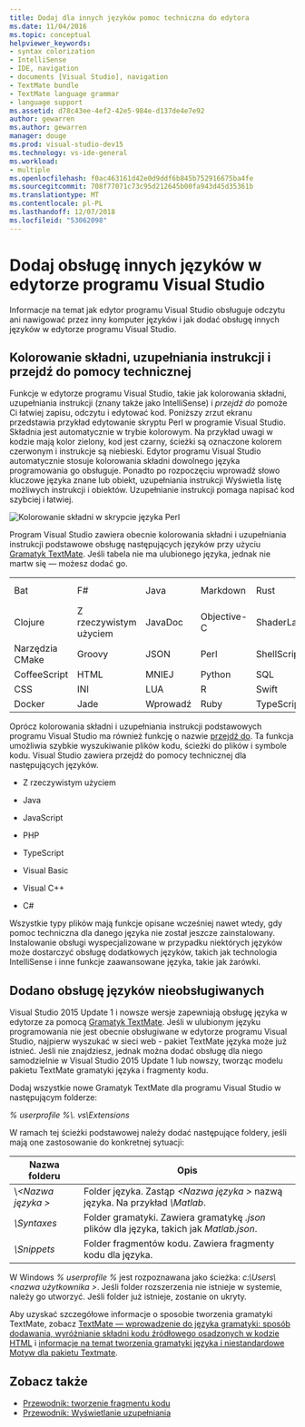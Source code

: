 ```yaml
---
title: Dodaj dla innych języków pomoc techniczna do edytora
ms.date: 11/04/2016
ms.topic: conceptual
helpviewer_keywords:
- syntax colorization
- IntelliSense
- IDE, navigation
- documents [Visual Studio], navigation
- TextMate bundle
- TextMate language grammar
- language support
ms.assetid: d78c43ee-4ef2-42e5-984e-d137de4e7e92
author: gewarren
ms.author: gewarren
manager: douge
ms.prod: visual-studio-dev15
ms.technology: vs-ide-general
ms.workload:
- multiple
ms.openlocfilehash: f0ac463161d42e0d9ddf6b845b752916675ba4fe
ms.sourcegitcommit: 708f77071c73c95d212645b00fa943d45d35361b
ms.translationtype: MT
ms.contentlocale: pl-PL
ms.lasthandoff: 12/07/2018
ms.locfileid: "53062098"
---
```

# <a name="add-visual-studio-editor-support-for-other-languages"></a>Dodaj obsługę innych języków w edytorze programu Visual Studio

Informacje na temat jak edytor programu Visual Studio obsługuje odczytu ani nawigować przez inny komputer języków i jak dodać obsługę innych języków w edytorze programu Visual Studio.

## <a name="syntax-colorization-statement-completion-and-navigate-to-support"></a>Kolorowanie składni, uzupełniania instrukcji i przejdź do pomocy technicznej

Funkcje w edytorze programu Visual Studio, takie jak kolorowania składni, uzupełniania instrukcji (znany także jako IntelliSense) i _przejdź do_ pomoże Ci łatwiej zapisu, odczytu i edytować kod. Poniższy zrzut ekranu przedstawia przykład edytowanie skryptu Perl w programie Visual Studio. Składnia jest automatycznie w trybie kolorowym. Na przykład uwagi w kodzie mają kolor zielony, kod jest czarny, ścieżki są oznaczone kolorem czerwonym i instrukcje są niebieski. Edytor programu Visual Studio automatycznie stosuje kolorowania składni dowolnego języka programowania go obsługuje. Ponadto po rozpoczęciu wprowadź słowo kluczowe języka znane lub obiekt, uzupełniania instrukcji Wyświetla listę możliwych instrukcji i obiektów. Uzupełnianie instrukcji pomaga napisać kod szybciej i łatwiej.

![Kolorowanie składni w skrypcie języka Perl](../ide/media/vside_perledit.png)

Program Visual Studio zawiera obecnie kolorowania składni i uzupełniania instrukcji podstawowe obsługę następujących języków przy użyciu [Gramatyk TextMate](https://manual.macromates.com/en/language_grammars). Jeśli tabela nie ma ulubionego języka, jednak nie martw się — możesz dodać go.

|||||||
|-|-|-|-|-|-|
|Bat|F#|Java|Markdown|Rust|Visual Basic|
|Clojure|Z rzeczywistym użyciem|JavaDoc|Objective-C|ShaderLab|C#|
|Narzędzia CMake|Groovy|JSON|Perl|ShellScript|Visual C++|
|CoffeeScript|HTML|MNIEJ|Python|SQL|VBNet|
|CSS|INI|LUA|R|Swift|XML|
|Docker|Jade|Wprowadź|Ruby|TypeScript|YAML|

Oprócz kolorowania składni i uzupełniania instrukcji podstawowych programu Visual Studio ma również funkcję o nazwie [przejdź do](https://blogs.msdn.microsoft.com/benwilli/2015/04/09/visual-studio-tip-3-use-navigate-to/). Ta funkcja umożliwia szybkie wyszukiwanie plików kodu, ścieżki do plików i symbole kodu. Visual Studio zawiera przejdź do pomocy technicznej dla następujących języków.

-   Z rzeczywistym użyciem

-   Java

-   JavaScript

-   PHP

-   TypeScript

-   Visual Basic

-   Visual C++

-   C#

Wszystkie typy plików mają funkcje opisane wcześniej nawet wtedy, gdy pomoc techniczna dla danego języka nie został jeszcze zainstalowany. Instalowanie obsługi wyspecjalizowane w przypadku niektórych języków może dostarczyć obsługę dodatkowych języków, takich jak technologia IntelliSense i inne funkcje zaawansowane języka, takie jak żarówki.

## <a name="add-support-for-non-supported-languages"></a>Dodano obsługę języków nieobsługiwanych

Visual Studio 2015 Update 1 i nowsze wersje zapewniają obsługę języka w edytorze za pomocą [Gramatyk TextMate](https://manual.macromates.com/en/language_grammars). Jeśli w ulubionym języku programowania nie jest obecnie obsługiwane w edytorze programu Visual Studio, najpierw wyszukać w sieci web - pakiet TextMate języka może już istnieć. Jeśli nie znajdziesz, jednak można dodać obsługę dla niego samodzielnie w Visual Studio 2015 Update 1 lub nowszy, tworząc modelu pakietu TextMate gramatyki języka i fragmenty kodu.

Dodaj wszystkie nowe Gramatyk TextMate dla programu Visual Studio w następującym folderze:

*% userprofile %\\. vs\Extensions*

W ramach tej ścieżki podstawowej należy dodać następujące foldery, jeśli mają one zastosowanie do konkretnej sytuacji:

|Nazwa folderu|Opis|
|-----------------|-----------------|
|\\*\<Nazwa języka >*|Folder języka. Zastąp  *\<Nazwa języka >* nazwą języka. Na przykład *\Matlab*.|
|*\Syntaxes*|Folder gramatyki. Zawiera gramatykę *.json* plików dla języka, takich jak *Matlab.json*.|
|*\Snippets*|Folder fragmentów kodu. Zawiera fragmenty kodu dla języka.|

W Windows *% userprofile %* jest rozpoznawana jako ścieżka: *c:\Users\\\<nazwa użytkownika >*. Jeśli folder rozszerzenia nie istnieje w systemie, należy go utworzyć. Jeśli folder już istnieje, zostanie on ukryty.

Aby uzyskać szczegółowe informacje o sposobie tworzenia gramatyki TextMate, zobacz [TextMate — wprowadzenie do języka gramatyki: sposób dodawania, wyróżnianie składni kodu źródłowego osadzonych w kodzie HTML](https://developmentality.wordpress.com/2011/02/08/textmate-introduction-to-language-grammars/) i [informacje na temat tworzenia gramatyki języka i niestandardowe Motyw dla pakietu Textmate](https://benparizek.com/notebook/notes-on-how-to-create-a-language-grammar-and-custom-theme-for-a-textmate-bundle).

## <a name="see-also"></a>Zobacz także

- [Przewodnik: tworzenie fragmentu kodu](../ide/walkthrough-creating-a-code-snippet.md)
- [Przewodnik: Wyświetlanie uzupełniania](../extensibility/walkthrough-displaying-statement-completion.md)
